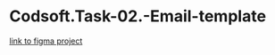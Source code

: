 # Codsoft.Task-02.-Email-template
[link to figma project](https://www.figma.com/design/MV3rv7Fb0bCDhVPZByQVcg/task-02?node-id=0-1&t=biwUSuplsNvBfvLA-1)
